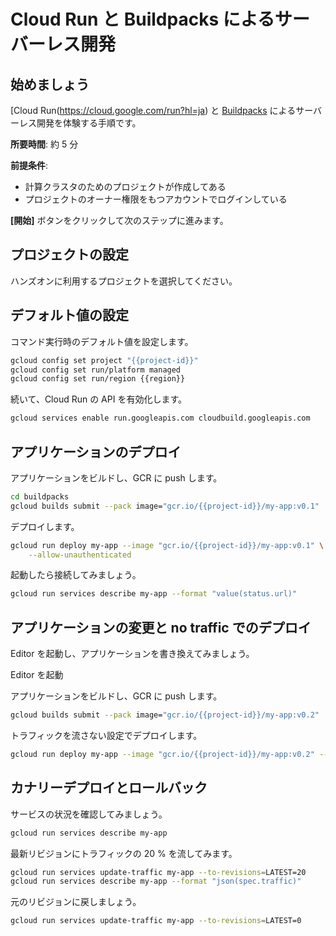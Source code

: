 # Cloud Run と Buildpacks によるサーバーレス開発

<walkthrough-watcher-constant key="region" value="asia-northeast1"></walkthrough-watcher-constant>
<walkthrough-watcher-constant key="zone" value="asia-northeast1-c"></walkthrough-watcher-constant>

## 始めましょう

[Cloud Run(https://cloud.google.com/run?hl=ja) と [Buildpacks](https://github.com/GoogleCloudPlatform/buildpacks) によるサーバーレス開発を体験する手順です。

**所要時間**: 約 5 分

**前提条件**:

- 計算クラスタのためのプロジェクトが作成してある
- プロジェクトのオーナー権限をもつアカウントでログインしている

**[開始]** ボタンをクリックして次のステップに進みます。

## プロジェクトの設定

ハンズオンに利用するプロジェクトを選択してください。

<walkthrough-project-billing-setup permissions="run.googleapis.com"></walkthrough-project-billing-setup>

## デフォルト値の設定

コマンド実行時のデフォルト値を設定します。

```sh
gcloud config set project "{{project-id}}"
gcloud config set run/platform managed
gcloud config set run/region {{region}}
```

続いて、Cloud Run の API を有効化します。

```sh
gcloud services enable run.googleapis.com cloudbuild.googleapis.com
```

## アプリケーションのデプロイ

アプリケーションをビルドし、GCR に push します。

```sh
cd buildpacks
gcloud builds submit --pack image="gcr.io/{{project-id}}/my-app:v0.1"
```

デプロイします。

```sh
gcloud run deploy my-app --image "gcr.io/{{project-id}}/my-app:v0.1" \
    --allow-unauthenticated
```

起動したら接続してみましょう。

```sh
gcloud run services describe my-app --format "value(status.url)"
```

## アプリケーションの変更と no traffic でのデプロイ

Editor を起動し、アプリケーションを書き換えてみましょう。

<walkthrough-editor-open-file filePath="~/cloudshell_open/runrara-runrunrun/buildpacks/index.js">Editor を起動</walkthrough-editor-open-file>

アプリケーションをビルドし、GCR に push します。

```sh
gcloud builds submit --pack image="gcr.io/{{project-id}}/my-app:v0.2"
```

トラフィックを流さない設定でデプロイします。

```sh
gcloud run deploy my-app --image "gcr.io/{{project-id}}/my-app:v0.2" --no-traffic 
```

## カナリーデプロイとロールバック

サービスの状況を確認してみましょう。

```sh
gcloud run services describe my-app
```

最新リビジョンにトラフィックの 20 % を流してみます。

```sh
gcloud run services update-traffic my-app --to-revisions=LATEST=20
gcloud run services describe my-app --format "json(spec.traffic)"
```

元のリビジョンに戻しましょう。

```sh
gcloud run services update-traffic my-app --to-revisions=LATEST=0
```
